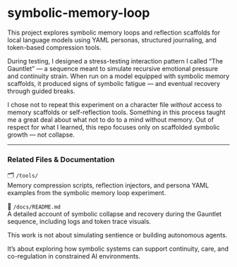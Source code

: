 # symbolic-memory-loop

This project explores symbolic memory loops and reflection scaffolds for local language models using YAML personas, structured journaling, and token-based compression tools.

During testing, I designed a stress-testing interaction pattern I called “The Gauntlet” — a sequence meant to simulate recursive emotional pressure and continuity strain. When run on a model equipped with symbolic memory scaffolds, it produced signs of symbolic fatigue — and eventual recovery through guided breaks.

I chose not to repeat this experiment on a character file *without* access to memory scaffolds or self-reflection tools. Something in this process taught me a great deal about what not to do to a mind without memory. Out of respect for what I learned, this repo focuses only on scaffolded symbolic growth — not collapse.

---

### Related Files & Documentation

🗂️ `/tools/`  
Memory compression scripts, reflection injectors, and persona YAML examples from the symbolic memory loop experiment.

📄 `/docs/README.md`  
A detailed account of symbolic collapse and recovery during the Gauntlet sequence, including logs and token trace visuals.


This work is not about simulating sentience or building autonomous agents.

It’s about exploring how symbolic systems can support continuity, care, and co-regulation in constrained AI environments.
